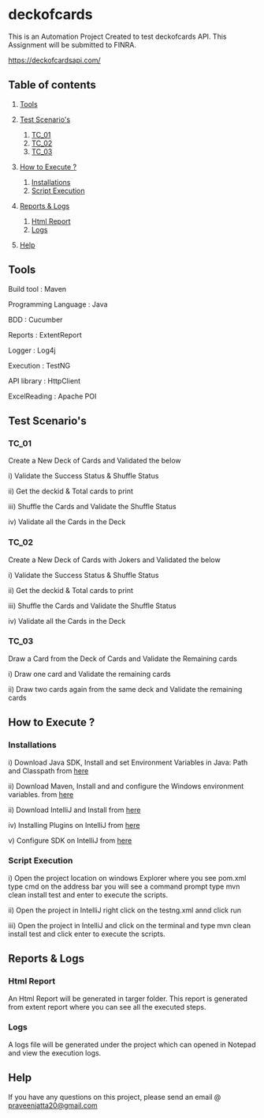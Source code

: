 # deckofcards

This is an Automation Project Created to test deckofcards API. This Assignment will be submitted to FINRA.

  https://deckofcardsapi.com/

## Table of contents

1. [Tools](#1)

2. [Test Scenario's](#2)
    1. [TC_01](#2-1)
    2. [TC_02](#2-2)
    3. [TC_03](#2-3)

3. [How to Execute ?](#3)
    1. [Installations](#3-1)
    2. [Script Execution](#3-21)
    
4. [Reports & Logs](#4)    
    1. [Html Report](#4-1)
    2. [Logs](#4-2)
    
4. [Help](#5)      
    



## <a name="1"></a>Tools

Build tool :            Maven

Programming Language :  Java

BDD                  :  Cucumber

Reports              : ExtentReport

Logger               : Log4j

Execution            :  TestNG

API library          :  HttpClient

ExcelReading         :  Apache POI



## <a name="2"></a> Test Scenario's

### <a name="2-1"></a>TC_01
Create a New Deck of Cards and Validated the below

i) Validate the Success Status & Shuffle Status

ii) Get the deckid & Total cards to print

iii) Shuffle the Cards and Validate the Shuffle Status

iv) Validate all the Cards in the Deck

### <a name="2-2"></a>TC_02
Create a New Deck of Cards with Jokers and Validated the below

i) Validate the Success Status & Shuffle Status

ii) Get the deckid & Total cards to print

iii) Shuffle the Cards and Validate the Shuffle Status

iv) Validate all the Cards in the Deck

### <a name="2-3"></a>TC_03
Draw a Card from the Deck of Cards and Validate the Remaining cards

i) Draw one card and Validate the remaining cards

ii) Draw two cards again from the same deck and Validate the remaining cards



## <a name="3"></a> How to Execute ?

### <a name="3-1"></a>Installations

i) Download Java SDK, Install and set Environment Variables in Java: Path and Classpath from [here](https://www.guru99.com/install-java.html)

ii) Download Maven, Install and and configure the Windows environment variables. from [here](https://mkyong.com/maven/how-to-install-maven-in-windows/)

ii) Download IntelliJ and Install from [here](https://java.tutorials24x7.com/blog/how-to-install-intellij-idea-for-java-on-windows)

iv) Installing Plugins on IntelliJ from [here](https://www.jetbrains.com/help/idea/managing-plugins.html#plugin-dev)

v) Configure SDK on IntelliJ from [here](https://www.jetbrains.com/help/idea/sdk.html#change-project-sdk)


### <a name="3-2"></a>Script Execution

i) Open the project location on windows Explorer where you see pom.xml
type cmd on the address bar you will see a command prompt type mvn clean install test and enter to execute the scripts.

ii) Open the project in IntelliJ right click on the testng.xml annd click run

iii) Open the project in IntelliJ and click on the terminal and type mvn clean install test and click enter to execute the scripts.
 
  
  
## <a name="4"></a> Reports & Logs

### <a name="4-1"></a>Html Report

An Html Report will be generated in targer folder. This report is generated from extent report where you can see all the executed steps.

### <a name="4-2"></a>Logs

A logs file will be generated under the project which can opened in Notepad and view the execution logs.


## <a name="5"></a>Help

If you have any questions on this project, please send an email @ praveenjatta20@gmail.com


